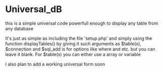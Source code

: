 # Universal_dB
this is a simple universal code
powerfull enough to display any 
table from any database 

It's just as simple as including the file 'setup.php'
and simply using the function displayTables() by giving it
such arguments as $table(s), $connection and $sql_add is for options like
where and etc. but you can leave it blank. For $table(s)
you can either use a array or variable

I also plan to add a working universal form soon
